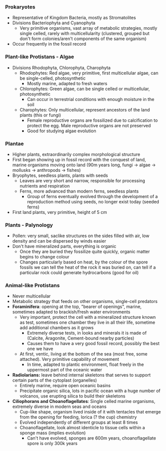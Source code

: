 ### Prokaryotes
 - Representative of Kingdom Bacteria, mostly as Stromatolites
 - Divisions Bacteriophyta and Cyanophyta
	 - Very primitive organisms, vast array of metabolic strategies, mostly single celled, rarely with multicellularity (clustered, grouped but don't form colonies/aren't components of the same organism)
 - Occur frequently in the fossil record

### Plant-like Protistans - Algae
 - Divisions Rhodophyta, Chlorophyta, Charophyta
	 - Rhodophytes: Red algae, very primitive, first multicellular algae, can be single-celled, photosynthetic
		 - Mostly marine, adapted to fresh waters
	 - Chlorophytes: Green algae, can be single celled or multicellular, photosynthetic
		 - Can occur in terrestrial conditions with enough moisture in the soil
	 - Charophytes: Only multicellular, represent ancestors of the land plants (this or fungi)
		 - Female reproductive organs are fossilized due to calcification to protect the egg. Male reproductive organs are not preserved
		 - Good for studying algae evolution

### Plantae
 - Higher plants, extraordinarily complex morphological structure
 - First began showing up in fossil record with the conquest of land, marine organisms moving onto land (90m years long, fungi -> algae -> mollusks -> anthropods -> fishes)
 - Bryophytes, seedless plants, plants with seeds
	 - Leaves are very short and narrow, responsible for processing nutrients and respiration
	 - Ferns, more advanced than modern ferns, seedless plants
		 - Group of ferns eventually evolved through the development of a reproduction method using seeds, no longer exist today (seeded ferns)
 - First land plants, very primitive, height of 5 cm

### Plants - Palynology
 - Pollen: very small, saclike structures on the sides filled with air, low density and can be dispersed by winds easier
 - Don't have mineralized parts, everything is organic
	 - Once they are buried they fossilize quite quickly, organic matter begins to change colour
	 - Changes particularly based on heat, by the colour of the spore fossils we can tell the heat of the rock it was buried on, can tell if a particular rock could generate hydrocarbons (good for oil)

### Animal-like Protistans
 - Never multicellular
 - Metabolic strategy that feeds on other organisms, single-cell predators
 - **Foraminifera**: opening at the top, "bearer of openings", marine, sometimes adapted to brackish/fresh water environments
	 - Very important, protect the cell with a mineralized structure known as test, sometimes one chamber they live in all their life, sometime add additional chambers as it grows
		 - Extremely diverse tests, in looks and minerals it is made of (Calcite, Aragonite, Cement-bound nearby particles)
		 - Causes them to have a very good fossil record, possibly the best one we have
	 - At first, ventic, living at the bottom of the sea (most free, some attached). Very primitive capability of movement
		 - In time, adapted to plantic environment, float freely in the uppermost part of the oceanic water
 - **Radiolarians:** leave behind internal skeletons that serves to support certain parts of the cytoplast (organelles)
	 - Entirely marine, require open oceanic basins
	 - Precipitate organic silica, lots in pacific ocean with a huge number of volcanos, use erupting silica to build their skeletons
 - **Ciliophorans and Choanoflagellates**: Single celled marine organisms, extremely diverse in modern seas and oceans
	 - Cup-like shape, organism lived inside of it with tentacles that emerge from the opening for feeding, lorica (? the cup) chemistry 
	 - Evolved independently of different groups at least 8 times
	 - Choanoflagellate, look almost identicle to tissue cells within a sponge mass (implies evolution)
		 - Can't have evolved, sponges are 600m years, choanoflagellate spore is only 300k years